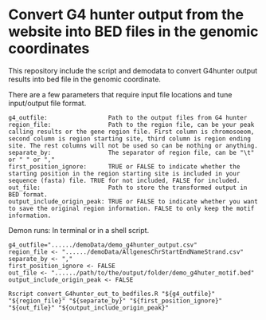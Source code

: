 # Convert G4 hunter output from the website into BED files in the genomic coordinates

This repository include the script and demodata to convert G4hunter output results into bed file in the genomic coordinate.

There are a few parameters that require input file locations and tune input/output file format.

```
g4_outfile:                 Path to the output files from G4 hunter
region_file:                Path to the region file, can be your peak calling results or the gene region file. First column is chromosoeom, second column is region starting site, third column is region ending site. The rest columns will not be used so can be nothing or anything.
separate_by:                The separator of region file, can be "\t" or " " or ","
first_position_ignore:      TRUE or FALSE to indicate whether the starting position in the region starting site is included in your sequence (fasta) file. TRUE for not included, FALSE for included.
out_file:                   Path to store the transformed output in BED format.
output_include_origin_peak: TRUE or FALSE to indicate whether you want to save the original region information. FALSE to only keep the motif information.
```

Demon runs: In terminal or in a shell script.

```
g4_outfile="....../demoData/demo_g4hunter_output.csv"
region_file <- "....../demoData/AllgenesChrStartEndNameStrand.csv"
separate_by <- ","
first_position_ignore <- FALSE
out_file <- "....../path/to/the/output/folder/demo_g4huter_motif.bed"
output_include_origin_peak <- FALSE

Rscript convert_G4hunter_out_to_bedfiles.R "${g4_outfile}" "${region_file}" "${separate_by}" "${first_position_ignore}" "${out_file}" "${output_include_origin_peak}"

```
